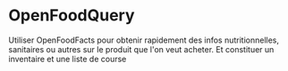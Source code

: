 # OpenFoodQuery
Utiliser OpenFoodFacts pour obtenir rapidement des infos nutritionnelles, sanitaires ou autres sur le produit que l'on veut acheter. Et constituer un inventaire et une liste de course
